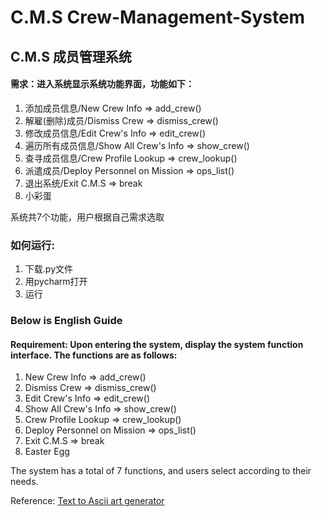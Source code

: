 # C.M.S Crew-Management-System
## C.M.S 成员管理系统
#### 需求：进入系统显示系统功能界面，功能如下：
1. 添加成员信息/New Crew Info => add_crew()
2. 解雇(删除)成员/Dismiss Crew => dismiss_crew()
3. 修改成员信息/Edit Crew's Info => edit_crew()
4. 遍历所有成员信息/Show All Crew's Info => show_crew()
5. 查寻成员信息/Crew Profile Lookup => crew_lookup()
6. 派遣成员/Deploy Personnel on Mission => ops_list()
7. 退出系统/Exit C.M.S => break
8. 小彩蛋

系统共7个功能，用户根据自己需求选取

### 如何运行:
1. 下载.py文件
2. 用pycharm打开
3. 运行

### Below is English Guide
#### Requirement: Upon entering the system, display the system function interface. The functions are as follows:
1. New Crew Info => add_crew()
2. Dismiss Crew => dismiss_crew()
3. Edit Crew's Info => edit_crew()
4. Show All Crew's Info => show_crew()
5. Crew Profile Lookup => crew_lookup()
6. Deploy Personnel on Mission => ops_list()
7. Exit C.M.S => break
8. Easter Egg

The system has a total of 7 functions, and users select according to their needs.

Reference:
[Text to Ascii art generator ](https://patorjk.com/software/taag/#p=display&h=0&v=0&f=ANSI%20Shadow&t=Type%20Something%20)
